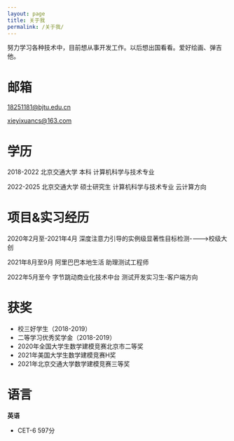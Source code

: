 ```yaml
---
layout: page
title: 关于我
permalink: /关于我/
---
```


努力学习各种技术中，目前想从事开发工作。以后想出国看看。爱好绘画、弹吉他。

# 邮箱

18251181@bjtu.edu.cn

xieyixuancs@163.com

# 学历

2018-2022 北京交通大学 本科 计算机科学与技术专业

2022-2025 北京交通大学 硕士研究生 计算机科学与技术专业 云计算方向

# 项目&实习经历

2020年2月至-2021年4月 深度注意力引导的实例级显著性目标检测---->校级大创

2021年8月至9月 阿里巴巴本地生活 助理测试工程师

2022年5月至今 字节跳动商业化技术中台 测试开发实习生-客户端方向

# 获奖

* 校三好学生（2018-2019）
* 二等学习优秀奖学金（2018-2019）
* 2020年全国大学生数学建模竞赛北京市二等奖
* 2021年美国大学生数学建模竞赛H奖
* 2021年北京交通大学数学建模竞赛三等奖

# 语言

**英语**

* CET-6 597分